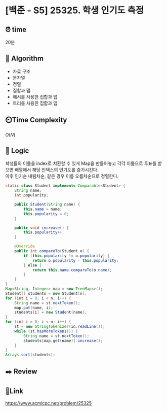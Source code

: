# [백준 - S5] 25325. 학생 인기도 측정

## ⏰ **time**

20분

## :pushpin: **Algorithm**

- 자료 구조
- 문자열
- 정렬
- 집합과 맵
- 해시를 사용한 집합과 맵
- 트리를 사용한 집합과 맵
## ⏲️**Time Complexity**

$O(N)$

## :round_pushpin: **Logic**
학생들의 이름을 index로 치환할 수 있게 Map을 만들어놓고 각각 이름으로 투표를 받으면 배열에서 해당 인덱스의 인기도를 증가시킨다.  
이후 인기순 내림차순, 같은 경우 이름 오름차순으로 정렬한다.

```java
static class Student implements Comparable<Student> {
    String name;
    int popularity;

    public Student(String name) {
        this.name = name;
        this.popularity = 0;
    }

    public void increase() {
        this.popularity++;
    }

    @Override
    public int compareTo(Student o) {
        if (this.popularity != o.popularity) {
            return o.popularity - this.popularity;
        } else {
            return this.name.compareTo(o.name);
        }
    }
}
Map<String, Integer> map = new TreeMap<>();
Student[] students = new Student[n];
for (int i = 0; i < n; i++) {
    String name = st.nextToken();
    map.put(name, i);
    students[i] = new Student(name);
}
for (int i = 0; i < n; i++) {
    st = new StringTokenizer(in.readLine());
    while (st.hasMoreTokens()) {
        String name = st.nextToken();
        students[map.get(name)].increase();
    }
}
Arrays.sort(students);
```

## :black_nib: **Review**

## 📡**Link**

https://www.acmicpc.net/problem/25325